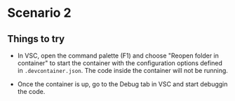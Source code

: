 # Scenario 2

## Things to try

- In VSC, open the command palette (F1) and choose "Reopen folder in container" to start the container with the configuration options defined in `.devcontainer.json`. The code inside the container will not be running.

- Once the container is up, go to the Debug tab in VSC and start debuggin the code. 
